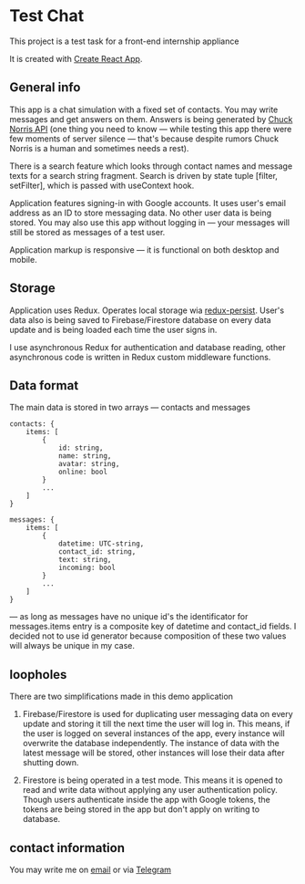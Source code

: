 # Test Chat

This project is a test task for a front-end internship appliance

It is created with [Create React App](https://github.com/facebook/create-react-app).

## General info

This app is a chat simulation with a fixed set of contacts. You may write messages and get answers on them. Answers is being generated by [Chuck Norris API](https://api.chucknorris.io/) (one thing you need to know — while testing this app there were few moments of server silence — that's because despite rumors Chuck Norris is a human and sometimes needs a rest).

There is a search feature which looks through contact names and message texts for a search string fragment. Search is driven by state tuple [filter, setFilter], which is passed with useContext hook.

Application features signing-in with Google accounts. It uses user's email address as an ID to store messaging data. No other user data is being stored.
You may also use this app without logging in — your messages will still be stored as messages of a test user.

Application markup is responsive — it is functional on both desktop and mobile.

## Storage

Application uses Redux. Operates local storage wia [redux-persist](https://www.npmjs.com/package/redux-persist).
User's data also is being saved to Firebase/Firestore database on every data update and is being loaded each time the user signs in.

I use asynchronous Redux for authentication and database reading, other asynchronous code is written in Redux custom middleware functions.

## Data format

The main data is stored in two arrays — contacts and messages

```
contacts: {
    items: [
        {
            id: string,
            name: string,
            avatar: string,
            online: bool
        }
        ...
    ]
}

messages: {
    items: [
        {
            datetime: UTC-string,
            contact_id: string,
            text: string,
            incoming: bool
        }
        ...
    ]
}
```

— as long as messages have no unique id's the identificator for messages.items entry is a composite key of datetime and contact_id fields. I decided not to use id generator because composition of these two values will always be unique in my case.

## loopholes

There are two simplifications made in this demo application

1. Firebase/Firestore is used for duplicating user messaging data on every update and storing it till the next time the user will log in. This means, if the user is logged on several instances of the app, every instance will overwrite the database independently. The instance of data with the latest message will be stored, other instances will lose their data after shutting down.

2. Firestore is being operated in a test mode. This means it is opened to read and write data without applying any user authentication policy. Though users authenticate inside the app with Google tokens, the tokens are being stored in the app but don't apply on writing to database.

## contact information

You may write me on [email](mailto:illya.bondar.ukraine@gmail.com) or via [Telegram](https://t.me/iliyabinocular)
